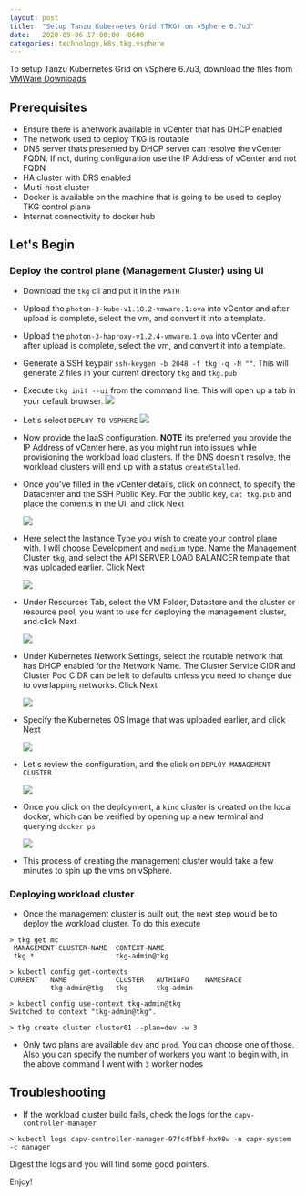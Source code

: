 ```yaml
---
layout: post
title:  "Setup Tanzu Kubernetes Grid (TKG) on vSphere 6.7u3"
date:   2020-09-06 17:00:00 -0600
categories: technology,k8s,tkg,vsphere
---
```


To setup Tanzu Kubernetes Grid on vSphere 6.7u3, download the files from [VMWare Downloads](https://tanzu.vmware.com/kubernetes-grid)

## Prerequisites
- Ensure there is anetwork available in vCenter that has DHCP enabled
- The network used to deploy TKG is routable
- DNS server thats presented by DHCP server can resolve the vCenter FQDN. If not, during configuration use the IP Address of vCenter and not FQDN
- HA cluster with DRS enabled
- Multi-host cluster
- Docker is available on the machine that is going to be used to deploy TKG control plane
- Internet connectivity to docker hub

## Let's Begin

### Deploy the control plane (Management Cluster) using UI

- Download the `tkg` cli and put it in the `PATH`

- Upload the `photon-3-kube-v1.18.2-vmware.1.ova` into vCenter and after upload is complete, select the vm, and convert it into a template.

- Upload the `photon-3-haproxy-v1.2.4-vmware.1.ova` into vCenter and after upload is complete, select the vm, and convert it into a template. 

- Generate a SSH keypair `ssh-keygen -b 2048 -f tkg -q -N ""`. This will generate 2 files in your current directory `tkg` and `tkg.pub`

- Execute `tkg init --ui` from the command line. This will open up a tab in your default browser.
    ![](../images/TKG-1.png)

- Let's select `DEPLOY TO VSPHERE`
    ![](../images/TKG-2.png)

- Now provide the IaaS configuration. **NOTE** its preferred you provide the IP Address of vCenter here, as you might run into issues while provisioning the workload load clusters. If the DNS doesn't resolve, the workload clusters will end up with a status `createStalled`.

- Once you've filled in the vCenter details, click on connect, to specify the Datacenter and the SSH Public Key. For the public key, `cat tkg.pub` and place the contents in the UI, and click Next

    ![](../images/TKG-3.png)

- Here select the Instance Type you wish to create your control plane with. I will choose Development and `medium` type. Name the Management Cluster `tkg`, and select the API SERVER LOAD BALANCER template that was uploaded earlier. Click Next

    ![](../images/TKG-4.png)

- Under Resources Tab, select the VM Folder, Datastore and the cluster or resource pool, you want to use for deploying the management cluster, and click Next

    ![](../images/TKG-5.png)

- Under Kubernetes Network Settings, select the routable network that has DHCP enabled for the Network Name. The Cluster Service CIDR and Cluster Pod CIDR can be left to defaults unless you need to change due to overlapping networks. Click Next

    ![](../images/TKG-6.png)

- Specify the Kubernetes OS Image that was uploaded earlier, and click Next

    ![](../images/TKG-7.png)

- Let's review the configuration, and the click on `DEPLOY MANAGEMENT CLUSTER`

    ![](../images/TKG-8.png)

- Once you click on the deployment, a `kind` cluster is created on the local docker, which can be verified by opening up a new terminal and querying `docker ps`

    ![](../images/TKG-9.png)

- This process of creating the management cluster would take a few minutes to spin up the vms on vSphere.

### Deploying workload cluster

- Once the management cluster is built out, the next step would be to deploy the workload cluster. To do this execute 
```
> tkg get mc
 MANAGEMENT-CLUSTER-NAME  CONTEXT-NAME
 tkg *                    tkg-admin@tkg
```

```
> kubectl config get-contexts
CURRENT   NAME            CLUSTER   AUTHINFO    NAMESPACE
          tkg-admin@tkg   tkg       tkg-admin
```

```
> kubectl config use-context tkg-admin@tkg
Switched to context "tkg-admin@tkg".
```

```
> tkg create cluster cluster01 --plan=dev -w 3
```

- Only two plans are available `dev` and `prod`. You can choose one of those. Also you can specify the number of workers you want to begin with, in the above command I went with `3` worker nodes

## Troubleshooting

- If the workload cluster build fails, check the logs for the `capv-controller-manager`

```
> kubectl logs capv-controller-manager-97fc4fbbf-hx98w -n capv-system -c manager
```

Digest the logs and you will find some good pointers.

Enjoy!